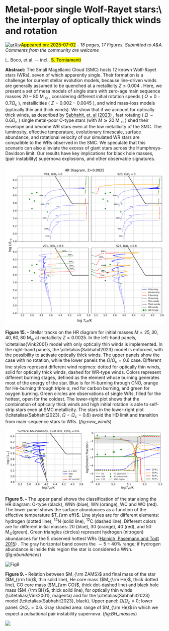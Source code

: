 <div class="macros" style="visibility:hidden;">
$\newcommand{\ensuremath}{}$
$\newcommand{\xspace}{}$
$\newcommand{\object}[1]{\texttt{#1}}$
$\newcommand{\farcs}{{.}''}$
$\newcommand{\farcm}{{.}'}$
$\newcommand{\arcsec}{''}$
$\newcommand{\arcmin}{'}$
$\newcommand{\ion}[2]{#1#2}$
$\newcommand{\textsc}[1]{\textrm{#1}}$
$\newcommand{\hl}[1]{\textrm{#1}}$
$\newcommand{\footnote}[1]{}$
$\newcommand{\orcidicon}[1]{\href{https://orcid.org/#1}{\includegraphics[width=11pt]{Plot/ORCIDiD_icon128x128.png}}}$
$\newcommand{\orcid}[1]{\href{https://orcid.org/#1}{\protect\orcidicon{#1}}}$
$\newcommand{\msun}{{\rm M}_\odot}$
$\newcommand{\as}[1]{\textbf{\textcolor{orange}{Andreas: {#1}}}}$
$\newcommand{\astext}[1]{{\textcolor{orange}{#1}}}$
$\newcommand{\ST}[1]{\textcolor{steelblue!100}{#1_{\mathrm{ST}}}}$
$\newcommand{\micmap}[1]{\textcolor{purple}{#1}}$
$\newcommand{\lb}[2]{\textcolor{red}{#1}}$</div>



<div id="title">

# Metal-poor single Wolf-Rayet stars:\ the interplay of optically thick winds and rotation

</div>
<div id="comments">

[![arXiv](https://img.shields.io/badge/arXiv-2507.00137-b31b1b.svg)](https://arxiv.org/abs/2507.00137)<mark>Appeared on: 2025-07-02</mark> -  _18 pages, 17 Figures. Submitted to A&A. Comments from the community are welcome_

</div>
<div id="authors">

L. Boco, et al. -- incl., <mark>S. Torniamenti</mark>

</div>
<div id="abstract">

**Abstract:** The Small Magellanic Cloud (SMC) hosts 12 known Wolf-Rayet stars (WRs), seven of which apparently single. Their formation is a challenge for current stellar evolution models, because line-driven winds are generally assumed to be quenched at a metallicity $Z\leq 0.004$ . Here, we present a set of mesa models of single stars with zero-age main sequence masses $20-80$ M $_\odot$ , considering different initial rotation speeds ( $\Omega=0-0.7  \Omega_c$ ), metallicities ( $Z=0.002-0.0045$ ), and wind mass-loss models (optically thin and thick winds). We show that if we account for optically thick winds, as described by [Sabhahit, et. al (2023)]() , fast rotating ( $\Omega\sim 0.6  \Omega_c$ ) single metal-poor O-type stars (with $M\gtrsim 20$ M $_\odot$ ) shed their envelope and become WR stars even at the low metallicity of the SMC. The luminosity, effective temperature, evolutionary timescale, surface abundance, and rotational velocity of our simulated WR stars are compatible to the WRs observed in the SMC. We speculate that this scenario can also alleviate the excess of giant stars across the Humphreys-Davidson limit. Our results have key implications for black hole masses, (pair instability) supernova explosions, and other observable signatures.

</div>

<div id="div_fig1">

<img src="tmp_2507.00137/./Plot/new_winds2.png" alt="Fig15" width="100%"/>

**Figure 15. -** Stellar tracks on the HR diagram for initial masses $M=25, 30,  40,  60,  80$ M$_\odot$ at metallicity $Z=0.0025$. In the left-hand panels, \citetalias{Vink2001} model with only optically thin winds is implemented. In the right-hand panels, the \citetalias{Sabhahit2023} model is enforced, with the possibility to activate optically thick winds. The upper panels show the case with no rotation, while the lower panels the $\Omega/\Omega_c=0.6$ case. Different line styles represent different wind regimes: dotted for optically thin winds, solid for optically thick winds, dashed for WR-type winds. Colors represent different burning stages, defined as the element whose burning generates most of the energy of the star. Blue is for H-burning through CNO, orange for He-burning through triple $\alpha$, red for carbon burning, and green for oxygen burning. Green circles are observations of single WRs, filled for the hottest, open for the coldest. The lower-right plot shows that the combination of optically thick winds and high initial rotation is able to self-strip stars even at SMC metallicity. The stars in the lower-right plot (\citetalias{Sabhahit2023}, $\Omega=\Omega_c=0.6$) avoid the HD limit and transition from main-sequence stars to WRs. (*fig:new_winds*)

</div>
<div id="div_fig2">

<img src="tmp_2507.00137/./Plot/HRD_abundances.png" alt="Fig5.1" width="50%"/><img src="tmp_2507.00137/./Plot/abundances_T.png" alt="Fig5.2" width="50%"/>

**Figure 5. -** The upper panel shows the classification of the star along the HR diagram: O-type (black), WNh (blue), WN (orange), WC and WO (red). The lower panel shows the
   surface abundances as a function of the effective temperature $T_{\rm eff}$. Line styles are for different elements: hydrogen (dotted line), $^{14}$N (solid line), $^{12}$C (dashed line). Different colors are for different initial masses: 20 (blue), 30 (orange), 40 (red), and 50 M$_\odot$(green). Green triangles (circles) represent hydrogen (nitrogen) abundances for the 5 observed hottest WRs  ([Hainich, Pasemann and Todt 2015]()) . The gray horizontal band covers the $\sim 5-40\%$ range; if hydrogen abundance is inside this region the star is considered a WNh. (*fig:abundances*)

</div>
<div id="div_fig3">

<img src="tmp_2507.00137/./Plot/cremn_mass.png" alt="Fig9" width="100%"/>

**Figure 9. -** Relation between $M_{\rm ZAMS}$ and final mass of the star ($M_{\rm fin}$, thin solid line), He core mass ($M_{\rm He}$, thick dotted line), CO core mass ($M_{\rm CO}$, thick dot-dashed line) and black hole mass ($M_{\rm BH}$, thick solid line), for optically thin winds (\citetalias{Vink2001}, magenta) and for the \citetalias{Sabhahit2023} model (\citetalias{Sabhahit2023}, black). Upper panel: $\Omega/\Omega_c=0$; lower panel: $\Omega/\Omega_c=0.6$. Gray shaded area: range of $M_{\rm He}$ in which we expect a pulsational pair instability supernova. (*fig:BH_masses*)

</div><div id="qrcode"><img src=https://api.qrserver.com/v1/create-qr-code/?size=100x100&data="https://arxiv.org/abs/2507.00137"></div>